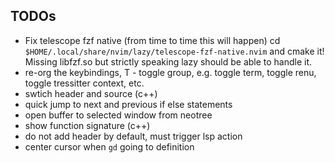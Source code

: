 ## TODOs
- Fix telescope fzf native (from time to time this will happen) cd `$HOME/.local/share/nvim/lazy/telescope-fzf-native.nvim` and cmake it!
  Missing libfzf.so but strictly speaking lazy should be able to handle it.
- re-org the keybindings, T - toggle group, e.g. toggle term, toggle renu, toggle tressitter context, etc.
- swtich header and source (c++)
- quick jump to next and previous if else statements
- open buffer to selected window from neotree
- show function signature (c++)
- do not add header by default, must trigger lsp action
- center cursor when `gd` going to definition
